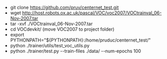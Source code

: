 - git clone https://github.com/pruv/centernet_test.git
- wget http://host.robots.ox.ac.uk/pascal/VOC/voc2007/VOCtrainval_06-Nov-2007.tar
- tar -xvf ./VOCtrainval_06-Nov-2007.tar
- cd VOCdevkit/ (move VOC2007 to project folder)
- export PYTHONPATH="${PYTHONPATH}:/home/pruduc/centernet_test/"
- python ./trainer/utils/test_voc_utils.py
- python ./trainer/test.py --train-files ./data/ --num-epochs 100
